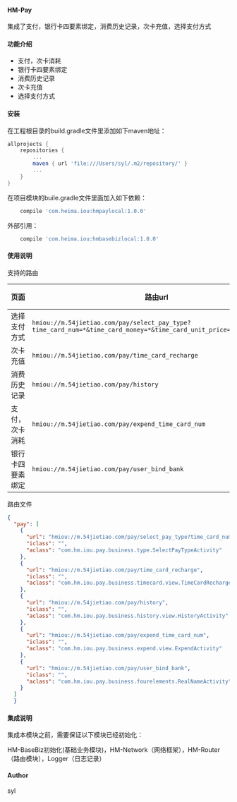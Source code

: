 #### HM-Pay

集成了支付，银行卡四要素绑定，消费历史记录，次卡充值，选择支付方式

#### 功能介绍
- 支付，次卡消耗
- 银行卡四要素绑定
- 消费历史记录
- 次卡充值
- 选择支付方式

#### 安装

在工程根目录的build.gradle文件里添加如下maven地址：

```gradle
allprojects {
    repositories {
        ...
        maven { url 'file:///Users/syl/.m2/repository/' }
        ...
    }
}
```

在项目模块的buile.gradle文件里面加入如下依赖：

```gradle
    compile 'com.heima.iou:hmpaylocal:1.0.0'
```

外部引用：

```gradle
    compile 'com.heima.iou:hmbasebizlocal:1.0.0'
```

#### 使用说明

支持的路由

| 页面 | 路由url | 备注 |
| ------ | ------ | ------ |
| 选择支付方式 | ```hmiou://m.54jietiao.com/pay/select_pay_type?time_card_num=*&time_card_money=*&time_card_unit_price=*&package_id=*``` |  |
| 次卡充值 | ```hmiou://m.54jietiao.com/pay/time_card_recharge``` |  |
| 消费历史记录 | ```hmiou://m.54jietiao.com/pay/history``` |  |
| 支付，次卡消耗 | ```hmiou://m.54jietiao.com/pay/expend_time_card_num```|  |
| 银行卡四要素绑定 | ```hmiou://m.54jietiao.com/pay/user_bind_bank``` |  |

路由文件

```json
{
  "pay": [
    {
      "url": "hmiou://m.54jietiao.com/pay/select_pay_type?time_card_num=*&time_card_money=*&time_card_unit_price=*&package_id=*",
      "iclass": "",
      "aclass": "com.hm.iou.pay.business.type.SelectPayTypeActivity"
    },
    {
      "url": "hmiou://m.54jietiao.com/pay/time_card_recharge",
      "iclass": "",
      "aclass": "com.hm.iou.pay.business.timecard.view.TimeCardRechargeActivity"
    },
    {
      "url": "hmiou://m.54jietiao.com/pay/history",
      "iclass": "",
      "aclass": "com.hm.iou.pay.business.history.view.HistoryActivity"
    },
    {
      "url": "hmiou://m.54jietiao.com/pay/expend_time_card_num",
      "iclass": "",
      "aclass": "com.hm.iou.pay.business.expend.view.ExpendActivity"
    },
    {
      "url": "hmiou://m.54jietiao.com/pay/user_bind_bank",
      "iclass": "",
      "aclass": "com.hm.iou.pay.business.fourelements.RealNameActivity"
    }
  ]
  }
```

#### 集成说明

集成本模块之前，需要保证以下模块已经初始化：

HM-BaseBiz初始化(基础业务模块)，HM-Network（网络框架），HM-Router（路由模块），Logger（日志记录）

#### Author

syl